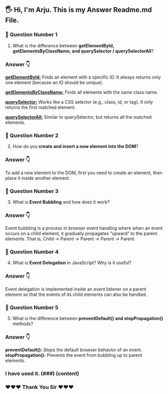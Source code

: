 ## 🖐 Hi, I'm Arju. This is my Answer Readme.md File.

### 🚩 Question Number 1
1. What is the difference between **getElementById, getElementsByClassName, and querySelector / querySelectorAll**?

### Answer 👇

<u>**getElementById:**</u> Finds an element with a specific ID. It always returns only one element (because an ID should be unique).

<u>**getElementsByClassName:**</u> Finds all elements with the same class name.

<u>**querySelector:**</u> Works like a CSS selector (e.g., class, id, or tag). It only returns the first matched element.

<u>**querySelectorAll:**</u> Similar to querySelector, but returns all the matched elements.



### 🚩 Question Number 2
2. How do you **create and insert a new element into the DOM**?

### Answer 👇
To add a new element to the DOM, first you need to create an element, then place it inside another element.


### 🚩 Question Number 3
3. What is **Event Bubbling** and how does it work?

### Answer 👇
Event bubbling is a process in browser event handling where when an event occurs on a child element, it gradually propagates “upward” to the parent elements. That is, Child → Parent → Parent → Parent → Parent.


### 🚩 Question Number 4
4. What is **Event Delegation** in JavaScript? Why is it useful?

### Answer 👇
Event delegation is implemented inside an event listener on a parent element so that the events of its child elements can also be handled.


### 🚩 Question Number 5
5. What is the difference between **preventDefault() and stopPropagation()** methods?

### Answer 👇
**preventDefault():** Stops the default browser behavior of an event.
**stopPropagation():** Prevents the event from bubbling up to parent elements.


### I have used it. (###) (**content**)


### ❤️️❤️️❤️️  Thank You Sir ❤️️❤️️❤️️

